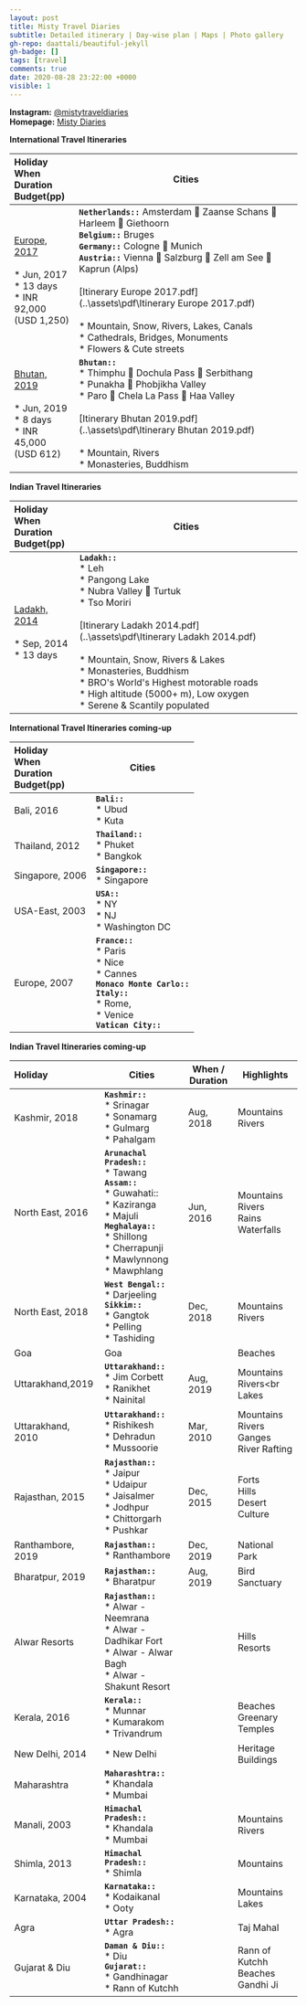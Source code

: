 ```yaml
---
layout: post
title: Misty Travel Diaries
subtitle: Detailed itinerary | Day-wise plan | Maps | Photo gallery
gh-repo: daattali/beautiful-jekyll
gh-badge: []
tags: [travel]
comments: true
date: 2020-08-28 23:22:00 +0000
visible: 1
---
```


**Instagram:** [@mistytraveldiaries](https://www.instagram.com/mistytraveldiaries/)                
**Homepage:** [Misty Diaries](https://tarunpreetkaur.com/)                



**International Travel Itineraries**

| Holiday<br />When <br />Duration<br />Budget(pp) | Cities |
| :------ | ------- |
| [Europe, 2017](https://tarunpreetkaur.com/Misty-Travel-Diaries-Europe2017.html)<br /><br />* Jun, 2017<br />* 13 days<br />* INR 92,000<br />(USD 1,250) | **`Netherlands::`** Amsterdam  Zaanse Schans  Harleem  Giethoorn<br />**`Belgium::`** Bruges<br />**`Germany::`** Cologne  Munich<br />**`Austria::`** Vienna  Salzburg  Zell am See  Kaprun (Alps)<br /> <br />[Itinerary Europe 2017.pdf](..\assets\pdf\Itinerary Europe 2017.pdf)<br /><br />* Mountain, Snow, Rivers, Lakes, Canals<br />* Cathedrals, Bridges, Monuments<br />* Flowers & Cute streets |
| [Bhutan, 2019](https://tarunpreetkaur.com/Misty-Travel-Diaries-Bhutan2019.html)<br /><br />* Jun, 2019<br />* 8 days<br />* INR 45,000<br />(USD 612) | **`Bhutan::`**<br />* Thimphu  Dochula Pass  Serbithang<br />* Punakha  Phobjikha Valley<br />* Paro  Chela La Pass  Haa Valley<br /><br />[Itinerary Bhutan 2019.pdf](..\assets\pdf\Itinerary Bhutan 2019.pdf)<br /><br />* Mountain, Rivers<br />* Monasteries, Buddhism |

**Indian Travel Itineraries**

| Holiday<br />When <br />Duration<br />Budget(pp)             | Cities                                                       |
| :----------------------------------------------------------- | ------------------------------------------------------------ |
| [Ladakh, 2014](https://tarunpreetkaur.com/Misty-Travel-Diaries-Ladakh2014.html)<br /><br />* Sep, 2014<br />* 13 days | **`Ladakh::`**<br />* Leh<br />* Pangong Lake <br />* Nubra Valley  Turtuk<br />* Tso Moriri<br /><br />[Itinerary Ladakh 2014.pdf](..\assets\pdf\Itinerary Ladakh 2014.pdf)<br /><br />* Mountain, Snow, Rivers & Lakes<br />* Monasteries, Buddhism<br />* BRO's World's Highest  motorable roads<br />* High altitude (5000+ m), Low oxygen<br />* Serene & Scantily populated |

**International Travel Itineraries  coming-up**

| Holiday<br />When <br />Duration<br />Budget(pp) | Cities                                                       |
| :----------------------------------------------- | ------------------------------------------------------------ |
| Bali, 2016                                       | **`Bali::`**<br />* Ubud<br />* Kuta<br />                   |
| Thailand, 2012                                   | **`Thailand::`**<br />* Phuket<br />* Bangkok<br />          |
| Singapore, 2006                                  | **`Singapore::`**<br />* Singapore<br />                     |
| USA-East, 2003                                   | **`USA::`**<br />* NY<br />* NJ<br />* Washington DC         |
| Europe, 2007                                     | **`France::`**<br />* Paris<br />* Nice<br />* Cannes<br />**`Monaco Monte Carlo::`**<br />**`Italy::`**<br />* Rome,<br />* Venice<br />**`Vatican City::`** |

**Indian Travel Itineraries coming-up**

| Holiday           | Cities                                                       | When / <br />Duration | Highlights                                           |
| :---------------- | ------------------------------------------------------------ | --------------------- | ---------------------------------------------------- |
| Kashmir, 2018     | **`Kashmir::`**<br />* Srinagar<br />* Sonamarg<br />* Gulmarg<br />* Pahalgam<br /> | Aug, 2018             | Mountains<br />Rivers                                |
| North East, 2016  | **`Arunachal Pradesh::`**<br />* Tawang<br />**`Assam::`**<br />* Guwahati::<br />* Kaziranga<br />* Majuli<br />**`Meghalaya::`**<br />* Shillong<br />* Cherrapunji<br />* Mawlynnong<br />* Mawphlang | Jun, 2016             | Mountains<br />Rivers<br />Rains<br />Waterfalls     |
| North East, 2018  | **`West Bengal::`**<br />* Darjeeling<br />**`Sikkim::`**<br />* Gangtok<br />* Pelling<br />* Tashiding | Dec, 2018             | Mountains<br />Rivers                                |
| Goa               | Goa                                                          |                       | Beaches                                              |
| Uttarakhand,2019  | **`Uttarakhand::`**<br />* Jim Corbett<br />* Ranikhet<br />* Nainital | Aug, 2019             | Mountains<br />Rivers<br<br />Lakes                  |
| Uttarakhand, 2010 | **`Uttarakhand::`**<br />* Rishikesh<br />* Dehradun<br />* Mussoorie | Mar, 2010             | Mountains<br />Rivers<br />Ganges<br />River Rafting |
| Rajasthan, 2015   | **`Rajasthan::`**<br />* Jaipur<br />* Udaipur<br />* Jaisalmer<br />* Jodhpur<br />* Chittorgarh<br />* Pushkar | Dec, 2015             | Forts<br />Hills<br />Desert<br />Culture            |
| Ranthambore, 2019 | **`Rajasthan::`**<br />* Ranthambore                         | Dec, 2019             | National Park                                        |
| Bharatpur, 2019   | **`Rajasthan::`**<br />* Bharatpur                           | Aug, 2019             | Bird Sanctuary                                       |
| Alwar Resorts     | **`Rajasthan::`**<br />* Alwar - Neemrana<br />* Alwar - Dadhikar Fort<br />* Alwar - Alwar Bagh<br />* Alwar - Shakunt Resort |                       | Hills<br />Resorts                                   |
| Kerala, 2016      | **`Kerala::`**<br />* Munnar<br />* Kumarakom<br />* Trivandrum |                       | Beaches<br />Greenary<br />Temples                   |
| New Delhi, 2014   | * New Delhi                                                  |                       | Heritage Buildings                                   |
| Maharashtra       | **`Maharashtra::`**<br />* Khandala <br />* Mumbai           |                       |                                                      |
| Manali, 2003      | **`Himachal Pradesh::`**<br />* Khandala <br />* Mumbai      |                       | Mountains<br />Rivers                                |
| Shimla, 2013      | **`Himachal Pradesh::`**<br />* Shimla                       |                       | Mountains                                            |
| Karnataka, 2004   | **`Karnataka::`**<br />* Kodaikanal<br />* Ooty              |                       | Mountains<br />Lakes                                 |
| Agra              | **`Uttar Pradesh::`**<br />* Agra                            |                       | Taj Mahal                                            |
| Gujarat & Diu     | **`Daman & Diu::`**<br />* Diu<br />**`Gujarat::`**<br />* Gandhinagar<br />* Rann of Kutchh |                       | Rann of Kutchh<br />Beaches<br />Gandhi Ji           |


